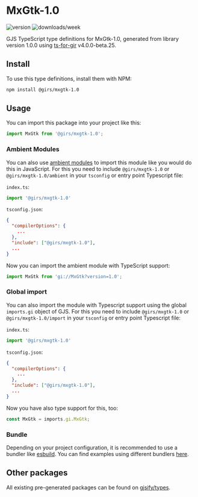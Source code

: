 
# MxGtk-1.0

![version](https://img.shields.io/npm/v/@girs/mxgtk-1.0)
![downloads/week](https://img.shields.io/npm/dw/@girs/mxgtk-1.0)


GJS TypeScript type definitions for MxGtk-1.0, generated from library version 1.0.0 using [ts-for-gir](https://github.com/gjsify/ts-for-gir) v4.0.0-beta.25.


## Install

To use this type definitions, install them with NPM:
```bash
npm install @girs/mxgtk-1.0
```

## Usage

You can import this package into your project like this:
```ts
import MxGtk from '@girs/mxgtk-1.0';
```

### Ambient Modules

You can also use [ambient modules](https://github.com/gjsify/ts-for-gir/tree/main/packages/cli#ambient-modules) to import this module like you would do this in JavaScript.
For this you need to include `@girs/mxgtk-1.0` or `@girs/mxgtk-1.0/ambient` in your `tsconfig` or entry point Typescript file:

`index.ts`:
```ts
import '@girs/mxgtk-1.0'
```

`tsconfig.json`:
```json
{
  "compilerOptions": {
    ...
  },
  "include": ["@girs/mxgtk-1.0"],
  ...
}
```

Now you can import the ambient module with TypeScript support: 

```ts
import MxGtk from 'gi://MxGtk?version=1.0';
```

### Global import

You can also import the module with Typescript support using the global `imports.gi` object of GJS.
For this you need to include `@girs/mxgtk-1.0` or `@girs/mxgtk-1.0/import` in your `tsconfig` or entry point Typescript file:

`index.ts`:
```ts
import '@girs/mxgtk-1.0'
```

`tsconfig.json`:
```json
{
  "compilerOptions": {
    ...
  },
  "include": ["@girs/mxgtk-1.0"],
  ...
}
```

Now you have also type support for this, too:

```ts
const MxGtk = imports.gi.MxGtk;
```

### Bundle

Depending on your project configuration, it is recommended to use a bundler like [esbuild](https://esbuild.github.io/). You can find examples using different bundlers [here](https://github.com/gjsify/ts-for-gir/tree/main/examples).

## Other packages

All existing pre-generated packages can be found on [gjsify/types](https://github.com/gjsify/types).

